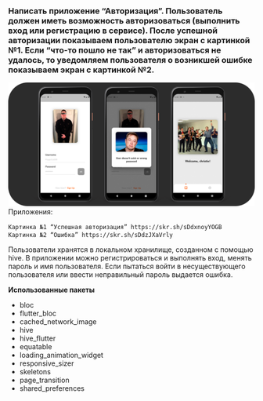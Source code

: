### Написать приложение “Авторизация”. Пользователь должен иметь возможность авторизоваться (выполнить вход или регистрацию в сервисе). После успешной авторизации показываем пользователю экран с картинкой №1. Если “что-то пошло не так” и авторизоваться не удалось, то уведомляем пользователя о возникшей ошибке показываем экран с картинкой №2.
![Alt text](screenshot/screenshot.png)
Приложения:

	Картинка №1 “Успешная авторизация” https://skr.sh/sDdxnoyYOGB
	Картинка №2 “Ошибка” https://skr.sh/sDdzJXaVrly
 
Пользователи хранятся в локальном хранилище, созданном с помощью hive. В приложении можно регистрироваться и выполнять вход, менять пароль и имя пользователя. Если пытаться войти в несуществующего пользователя или ввести неправильный пароль выдается ошибка.

**Использованные пакеты**
- bloc
- flutter_bloc
- cached_network_image
- hive
- hive_flutter
- equatable
- loading_animation_widget
- responsive_sizer
- skeletons
- page_transition
- shared_preferences